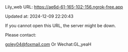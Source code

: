 Lily_web URL: https://ae6d-61-165-102-156.ngrok-free.app

Updated at: 2024-12-09 22:20:43

If you cannot open this URL, the server might be down.

Please contact: 

goley04@foxmail.com Or Wechat:GL_yeaH